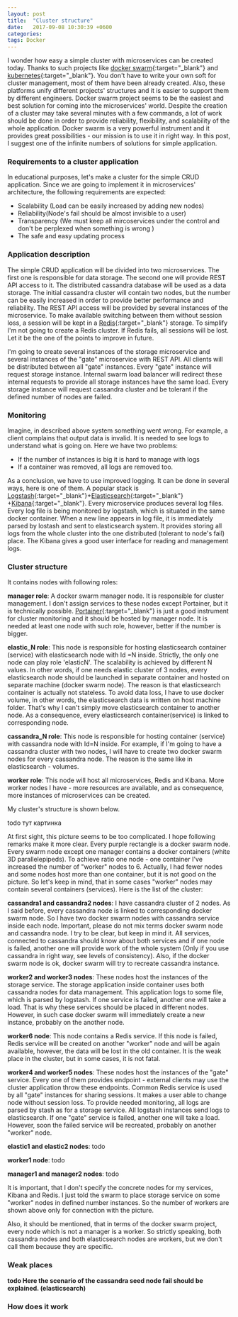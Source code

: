 ```yaml
---
layout: post
title:  "Cluster structure"
date:   2017-09-08 10:30:39 +0600
categories:
tags: Docker
---
```


I wonder how easy a simple cluster with microservices can be created today.
Thanks to such projects like [docker swarm][swarm]{:target="_blank"} and
[kubernetes][kubernetes]{:target="_blank"}.
You don't have to write your own soft for cluster management, most of them have been
already created. Also, these platforms unify different projects' structures and it is
easier to support them by different engineers. Docker swarm project seems to be the easiest
and best solution for coming into the microservices' world.  Despite the creation of a
cluster may take several minutes with a few commands, a lot of work should be done in
order to provide reliability, flexibility, and scalability of the whole application.
Docker swarm is a very powerful instrument and it provides great possibilities - our mission
is to use it in right way. In this post, I suggest one of the infinite numbers of solutions
for simple application.

### Requirements to a cluster application

In educational purposes, let's make a cluster for the simple CRUD application. Since we are going to implement it in microservices' architecture,
 the following requirements are expected:

* Scalability (Load can be easily increased by adding new nodes)
* Reliability(Node's fail should be almost invisible to a user)
* Transparency (We must keep all mircoservices under the control and don't be perplexed when something is wrong )
* The safe and easy updating process

### Application description

The simple CRUD application will be divided into two microservices.
The first one is responsible for data storage. The second one will provide REST API access to it.
The distributed cassandra database will be used as a data storage.
The initial cassandra cluster will contain two nodes, but the number can be
easily increased in order to provide better performance and reliability.
The REST API access will be provided by several instances of the microservice.
To make available switching between them without session loss, a session will
be kept in a [Redis][redis]{:target="_blank"} storage.
To simplify I'm not going to create a Redis cluster.
If Redis fails, all sessions will be lost.
Let it be the one of the points to improve in future.

I'm going to create several instances of the storage microservice and several instances
of the "gate" microservice with REST API. All clients will be distributed between all "gate"
instances. Every "gate" instance will request storage instance.  Internal swarm load balancer
will redirect these internal requests to provide all storage instances have the same load.
Every storage instance will request cassandra cluster and be tolerant if the defined number
of nodes are failed.


### Monitoring

Imagine, in described above system something went wrong. For example,
a client complains that output data is invalid.
It is needed to see logs to understand what is going on.
 Here we have two problems:
* If the number of instances is big it is hard to manage with logs
* If a container was removed, all logs are removed too.

As a conclusion, we have to use improved logging. It can be done in several ways, here is
one of them.
A popular stack is
[Logstash][logstash]{:target="_blank"}+[Elasticsearch][elastic]{:target="_blank"}
+[Kibana][kibana]{:target="_blank"}.
Every microservice produces several log
files. Every log file is being monitored by logstash, which is situated in the same docker
container. When a new line appears in log file, it is immediately parsed by lostash and sent
 to elasticsearch system. It provides storing all logs from the whole cluster into the one
  distributed (tolerant to node's fail) place. The Kibana gives a good user interface
   for reading  and management logs.

### Cluster structure


It contains nodes with following roles:

**manager role**: A docker swarm manager node. It is responsible for cluster management.
I don't assign services to these nodes except Portainer, but it is technically possible.
[Portainer][portainer]{:target="_blank"} is just a good instrument for cluster monitoring and
it should be hosted by manager node.
It is needed at least one node with such role, however, better if the number is bigger.

**elastic_N role**: This node is responsible for hosting elasticsearch container (service) with
elasticsearch node with Id =N inside.  Strictly, the only one node can play role
'elasticN'. The scalability is achieved by different N values. In other words, if one needs
elastic cluster of 3 nodes, every elasticsearch node should be launched in separate container
and hosted on separate machine (docker swarm node).
The reason is that elasticsearch container is actually not stateless. To avoid data loss,
I have to use docker volume, in other words, the elasticsearch data is written on host
machine folder. That's why I can't simply move elasticsearch container to another node.
 As a consequence, every elasticsearch container(service) is linked to corresponding node.

**cassandra_N role**: This node is responsible for hosting container (service) with cassandra node with Id=N inside.
  For example, if I'm going to have a cassandra cluster with two nodes,
  I will have to create two docker swarm nodes for every cassandra node.
  The reason is the same like in elasticsearch - volumes.

**worker role**: This node will host all microservices, Redis and Kibana.
 More worker nodes I have - more resources are available, and as consequence,
 more instances of microservices can be created.

 My cluster's structure is shown below.

 todo тут картинка

 At first sight, this picture seems to be too complicated.
 I hope following remarks make it more clear.
 Every purple rectangle is a docker swarm node.
 Every swarm node except one manager contains a docker containers (white 3D parallelepipeds).
 To achieve ratio one node - one container I've increased the number of "worker" nodes to  6.
 Actually, I had fewer nodes and some nodes host more than one container,
 but it is not good on the picture. So let's keep in mind, that in some cases "worker"
  nodes may contain several containers (services).
  Here is the list of the cluster:

**cassandra1 and cassandra2 nodes**: I have cassandra cluster of 2 nodes. As I said before,
every cassandra node
is linked to corresponding docker swarm node. So I have two docker swarm nodes with
cassandra service inside each node.  Important, please do not mix terms docker swarm
node and cassandra node. I try to be clear, but keep in mind it. All services, connected
 to cassandra should know about both services and if one node is failed, another one
 will provide work of the whole system (Only if you use cassandra in right way,
 see levels of consistency). Also, if the docker swarm node is ok, docker swarm will try to
 recreate cassandra instance.

**worker2 and worker3 nodes**: These nodes host the instances of the storage service.
 The storage application inside container uses both cassandra nodes for data management.
 This application logs to some file, which is parsed by logstash. If one service is failed,
  another one will take a load. That is why these services should be placed in different
   nodes. However, in such case docker swarm will immediately create a new instance, probably
   on the another node.

**worker6 node**: This node contains a Redis service. If this node is failed,
Redis service will be created on another "worker" node and will be again available,
however, the data will be lost in the old container. It is the weak place in the cluster,
but in some cases, it is not fatal.

**worker4 and worker5 nodes**: These nodes host the instances of the "gate" service.
 Every one of them provides endpoint - external clients may use the cluster application
 throw these endpoints. Common Redis service is used by all "gate" instances for sharing
 sessions. It makes a user able to change node without session loss. To provide needed
 monitoring, all logs are parsed by stash as for a storage service. All logstash instances
 send logs to elasticsearch. If one "gate" service is failed, another one will take a load.
 However, soon the failed service will be recreated, probably on another "worker" node.

**elastic1 and elastic2 nodes**: todo

**worker1 node**: todo

**manager1 and manager2 nodes**: todo

It is important, that I don't specify the concrete nodes for my services, Kibana and Redis.
 I just told the swarm to place storage service on some "worker" nodes in defined
 number instances. So the number of workers are shown above only for connection with
 the picture.

Also, it should be mentioned, that in terms of the docker swarm project,
 every node which is not a manager is a worker. So strictly speaking, both
 cassandra nodes and both elasticsearch nodes are workers, but we don't call them because
  they are specific.

### Weak places

**todo Here the scenario of the cassandra seed node fail should be explained. (elasticsearch)**

### How does it work

[portainer]:  https://portainer.io/
[kibana]:  https://www.elastic.co/products/kibana
[elastic]:  https://www.elastic.co/products/elasticsearch
[kubernetes]:  https://kubernetes.io/
[swarm]:  https://docs.docker.com/engine/swarm/
[logstash]: https://www.elastic.co/products/logstash
[redis]: https://redis.io/